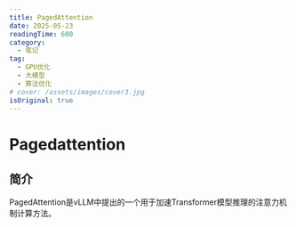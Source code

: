 ```yaml
---
title: PagedAttention
date: 2025-05-23
readingTime: 600
category:
  - 笔记
tag:
  - GPU优化
  - 大模型
  - 算法优化
# cover: /assets/images/cover3.jpg
isOriginal: true
---
```


# Pagedattention

## 简介

PagedAttention是vLLM中提出的一个用于加速Transformer模型推理的注意力机制计算方法。

<!-- more -->